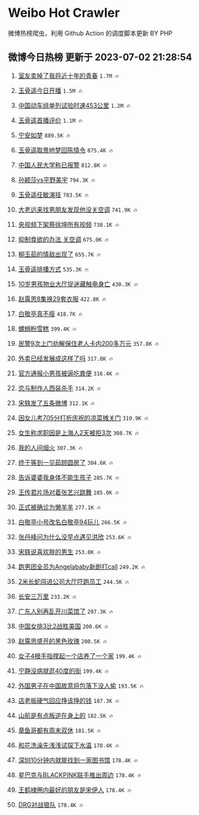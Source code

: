 # Weibo Hot Crawler 



微博热榜爬虫，利用 Github Action 的调度脚本更新 BY PHP 


## 微博今日热榜 更新于 2023-07-02 21:28:54 
1. [室友卖掉了我将近十年的青春](https://s.weibo.com/weibo?q=%23%E5%AE%A4%E5%8F%8B%E5%8D%96%E6%8E%89%E4%BA%86%E6%88%91%E5%B0%86%E8%BF%91%E5%8D%81%E5%B9%B4%E7%9A%84%E9%9D%92%E6%98%A5%23&t=31&band_rank=1&Refer=top) `1.7M 🔥` 

1. [玉骨遥今日开播](https://s.weibo.com/weibo?q=%23%E7%8E%89%E9%AA%A8%E9%81%A5%E4%BB%8A%E6%97%A5%E5%BC%80%E6%92%AD%23&t=31&band_rank=2&Refer=top) `1.5M 🔥` 

1. [中国动车组单列试验时速453公里](https://s.weibo.com/weibo?q=%23%E4%B8%AD%E5%9B%BD%E5%8A%A8%E8%BD%A6%E7%BB%84%E5%8D%95%E5%88%97%E8%AF%95%E9%AA%8C%E6%97%B6%E9%80%9F453%E5%85%AC%E9%87%8C%23&t=31&band_rank=3&Refer=top) `1.2M 🔥` 

1. [玉骨遥首播评价](https://s.weibo.com/weibo?q=%23%E7%8E%89%E9%AA%A8%E9%81%A5%E9%A6%96%E6%92%AD%E8%AF%84%E4%BB%B7%23&t=31&band_rank=4&Refer=top) `1.1M 🔥` 

1. [宁安如梦](https://s.weibo.com/weibo?q=%E5%AE%81%E5%AE%89%E5%A6%82%E6%A2%A6&t=31&band_rank=5&Refer=top) `889.5K 🔥` 

1. [玉骨遥取景地梦回陈情令](https://s.weibo.com/weibo?q=%23%E7%8E%89%E9%AA%A8%E9%81%A5%E5%8F%96%E6%99%AF%E5%9C%B0%E6%A2%A6%E5%9B%9E%E9%99%88%E6%83%85%E4%BB%A4%23&t=31&band_rank=6&Refer=top) `875.4K 🔥` 

1. [中国人民大学称已报警](https://s.weibo.com/weibo?q=%23%E4%B8%AD%E5%9B%BD%E4%BA%BA%E6%B0%91%E5%A4%A7%E5%AD%A6%E7%A7%B0%E5%B7%B2%E6%8A%A5%E8%AD%A6%23&t=31&band_rank=7&Refer=top) `812.8K 🔥` 

1. [孙颖莎vs平野美宇](https://s.weibo.com/weibo?q=%23%E5%AD%99%E9%A2%96%E8%8E%8Evs%E5%B9%B3%E9%87%8E%E7%BE%8E%E5%AE%87%23&t=31&band_rank=8&Refer=top) `794.3K 🔥` 

1. [玉骨遥任敏演技](https://s.weibo.com/weibo?q=%23%E7%8E%89%E9%AA%A8%E9%81%A5%E4%BB%BB%E6%95%8F%E6%BC%94%E6%8A%80%23&t=31&band_rank=9&Refer=top) `783.5K 🔥` 

1. [大老远来找男朋友发现他没关空调](https://s.weibo.com/weibo?q=%E5%A4%A7%E8%80%81%E8%BF%9C%E6%9D%A5%E6%89%BE%E7%94%B7%E6%9C%8B%E5%8F%8B%E5%8F%91%E7%8E%B0%E4%BB%96%E6%B2%A1%E5%85%B3%E7%A9%BA%E8%B0%83&t=31&band_rank=10&Refer=top) `741.9K 🔥` 

1. [央视频下架蔡徐坤所有视频](https://s.weibo.com/weibo?q=%23%E5%A4%AE%E8%A7%86%E9%A2%91%E4%B8%8B%E6%9E%B6%E8%94%A1%E5%BE%90%E5%9D%A4%E6%89%80%E6%9C%89%E8%A7%86%E9%A2%91%23&t=31&band_rank=11&Refer=top) `738.1K 🔥` 

1. [抑制食欲的办法 关空调](https://s.weibo.com/weibo?q=%E6%8A%91%E5%88%B6%E9%A3%9F%E6%AC%B2%E7%9A%84%E5%8A%9E%E6%B3%95%20%E5%85%B3%E7%A9%BA%E8%B0%83&t=31&band_rank=12&Refer=top) `675.0K 🔥` 

1. [柳玉茹的情敌出现了](https://s.weibo.com/weibo?q=%23%E6%9F%B3%E7%8E%89%E8%8C%B9%E7%9A%84%E6%83%85%E6%95%8C%E5%87%BA%E7%8E%B0%E4%BA%86%23&t=31&band_rank=13&Refer=top) `655.7K 🔥` 

1. [玉骨遥排播方式](https://s.weibo.com/weibo?q=%23%E7%8E%89%E9%AA%A8%E9%81%A5%E6%8E%92%E6%92%AD%E6%96%B9%E5%BC%8F%23&t=31&band_rank=14&Refer=top) `535.3K 🔥` 

1. [10岁男孩物业大厅捉迷藏触电身亡](https://s.weibo.com/weibo?q=%2310%E5%B2%81%E7%94%B7%E5%AD%A9%E7%89%A9%E4%B8%9A%E5%A4%A7%E5%8E%85%E6%8D%89%E8%BF%B7%E8%97%8F%E8%A7%A6%E7%94%B5%E8%BA%AB%E4%BA%A1%23&t=31&band_rank=15&Refer=top) `430.3K 🔥` 

1. [赵露思8集换29套衣服](https://s.weibo.com/weibo?q=%23%E8%B5%B5%E9%9C%B2%E6%80%9D8%E9%9B%86%E6%8D%A229%E5%A5%97%E8%A1%A3%E6%9C%8D%23&t=31&band_rank=16&Refer=top) `422.8K 🔥` 

1. [白敬亭真不瘦](https://s.weibo.com/weibo?q=%23%E7%99%BD%E6%95%AC%E4%BA%AD%E7%9C%9F%E4%B8%8D%E7%98%A6%23&t=31&band_rank=17&Refer=top) `418.7K 🔥` 

1. [螺蛳粉雪糕](https://s.weibo.com/weibo?q=%E8%9E%BA%E8%9B%B3%E7%B2%89%E9%9B%AA%E7%B3%95&t=31&band_rank=18&Refer=top) `399.4K 🔥` 

1. [民警9次上门劝解保住老人卡内200多万元](https://s.weibo.com/weibo?q=%23%E6%B0%91%E8%AD%A69%E6%AC%A1%E4%B8%8A%E9%97%A8%E5%8A%9D%E8%A7%A3%E4%BF%9D%E4%BD%8F%E8%80%81%E4%BA%BA%E5%8D%A1%E5%86%85200%E5%A4%9A%E4%B8%87%E5%85%83%23&t=31&band_rank=19&Refer=top) `357.8K 🔥` 

1. [外卖已经发展成这样了吗](https://s.weibo.com/weibo?q=%E5%A4%96%E5%8D%96%E5%B7%B2%E7%BB%8F%E5%8F%91%E5%B1%95%E6%88%90%E8%BF%99%E6%A0%B7%E4%BA%86%E5%90%97&t=31&band_rank=20&Refer=top) `317.0K 🔥` 

1. [官方通报小男孩被逼吃粪便](https://s.weibo.com/weibo?q=%23%E5%AE%98%E6%96%B9%E9%80%9A%E6%8A%A5%E5%B0%8F%E7%94%B7%E5%AD%A9%E8%A2%AB%E9%80%BC%E5%90%83%E7%B2%AA%E4%BE%BF%23&t=31&band_rank=21&Refer=top) `316.4K 🔥` 

1. [恋与制作人西装杀手](https://s.weibo.com/weibo?q=%23%E6%81%8B%E4%B8%8E%E5%88%B6%E4%BD%9C%E4%BA%BA%E8%A5%BF%E8%A3%85%E6%9D%80%E6%89%8B%23&t=31&band_rank=22&Refer=top) `314.2K 🔥` 

1. [宋轶发了五条微博](https://s.weibo.com/weibo?q=%23%E5%AE%8B%E8%BD%B6%E5%8F%91%E4%BA%86%E4%BA%94%E6%9D%A1%E5%BE%AE%E5%8D%9A%23&t=31&band_rank=23&Refer=top) `312.1K 🔥` 

1. [因女儿考705分打折庆祝的凉菜摊关门](https://s.weibo.com/weibo?q=%23%E5%9B%A0%E5%A5%B3%E5%84%BF%E8%80%83705%E5%88%86%E6%89%93%E6%8A%98%E5%BA%86%E7%A5%9D%E7%9A%84%E5%87%89%E8%8F%9C%E6%91%8A%E5%85%B3%E9%97%A8%23&t=31&band_rank=24&Refer=top) `310.9K 🔥` 

1. [女生称求职因是上海人2天被拒3次](https://s.weibo.com/weibo?q=%23%E5%A5%B3%E7%94%9F%E7%A7%B0%E6%B1%82%E8%81%8C%E5%9B%A0%E6%98%AF%E4%B8%8A%E6%B5%B7%E4%BA%BA2%E5%A4%A9%E8%A2%AB%E6%8B%923%E6%AC%A1%23&t=31&band_rank=25&Refer=top) `308.7K 🔥` 

1. [我的人间烟火](https://s.weibo.com/weibo?q=%E6%88%91%E7%9A%84%E4%BA%BA%E9%97%B4%E7%83%9F%E7%81%AB&t=31&band_rank=26&Refer=top) `307.3K 🔥` 

1. [终于等到一见茹顾圆房了](https://s.weibo.com/weibo?q=%23%E7%BB%88%E4%BA%8E%E7%AD%89%E5%88%B0%E4%B8%80%E8%A7%81%E8%8C%B9%E9%A1%BE%E5%9C%86%E6%88%BF%E4%BA%86%23&t=31&band_rank=27&Refer=top) `304.6K 🔥` 

1. [告诉婆婆我身体不能生孩子](https://s.weibo.com/weibo?q=%23%E5%91%8A%E8%AF%89%E5%A9%86%E5%A9%86%E6%88%91%E8%BA%AB%E4%BD%93%E4%B8%8D%E8%83%BD%E7%94%9F%E5%AD%A9%E5%AD%90%23&t=31&band_rank=28&Refer=top) `285.7K 🔥` 

1. [王传君片场对着张艺兴跳舞](https://s.weibo.com/weibo?q=%23%E7%8E%8B%E4%BC%A0%E5%90%9B%E7%89%87%E5%9C%BA%E5%AF%B9%E7%9D%80%E5%BC%A0%E8%89%BA%E5%85%B4%E8%B7%B3%E8%88%9E%23&t=31&band_rank=29&Refer=top) `285.0K 🔥` 

1. [正式被确诊为懒羊羊](https://s.weibo.com/weibo?q=%23%E6%AD%A3%E5%BC%8F%E8%A2%AB%E7%A1%AE%E8%AF%8A%E4%B8%BA%E6%87%92%E7%BE%8A%E7%BE%8A%23&t=31&band_rank=30&Refer=top) `277.1K 🔥` 

1. [白敬亭小号改名白敬亭94玩儿](https://s.weibo.com/weibo?q=%23%E7%99%BD%E6%95%AC%E4%BA%AD%E5%B0%8F%E5%8F%B7%E6%94%B9%E5%90%8D%E7%99%BD%E6%95%AC%E4%BA%AD94%E7%8E%A9%E5%84%BF%23&t=31&band_rank=31&Refer=top) `266.5K 🔥` 

1. [张丹峰问为什么没早点遇见洪欣](https://s.weibo.com/weibo?q=%23%E5%BC%A0%E4%B8%B9%E5%B3%B0%E9%97%AE%E4%B8%BA%E4%BB%80%E4%B9%88%E6%B2%A1%E6%97%A9%E7%82%B9%E9%81%87%E8%A7%81%E6%B4%AA%E6%AC%A3%23&t=31&band_rank=32&Refer=top) `253.6K 🔥` 

1. [宋轶说喜欢胖的男生](https://s.weibo.com/weibo?q=%23%E5%AE%8B%E8%BD%B6%E8%AF%B4%E5%96%9C%E6%AC%A2%E8%83%96%E7%9A%84%E7%94%B7%E7%94%9F%23&t=31&band_rank=33&Refer=top) `253.0K 🔥` 

1. [跑男团全员为Angelababy新剧打call](https://s.weibo.com/weibo?q=%23%E8%B7%91%E7%94%B7%E5%9B%A2%E5%85%A8%E5%91%98%E4%B8%BAAngelababy%E6%96%B0%E5%89%A7%E6%89%93call%23&t=31&band_rank=34&Refer=top) `249.2K 🔥` 

1. [2米长蛇闯进公司大厅吓跑员工](https://s.weibo.com/weibo?q=%232%E7%B1%B3%E9%95%BF%E8%9B%87%E9%97%AF%E8%BF%9B%E5%85%AC%E5%8F%B8%E5%A4%A7%E5%8E%85%E5%90%93%E8%B7%91%E5%91%98%E5%B7%A5%23&t=31&band_rank=35&Refer=top) `244.5K 🔥` 

1. [长安三万里](https://s.weibo.com/weibo?q=%E9%95%BF%E5%AE%89%E4%B8%89%E4%B8%87%E9%87%8C&t=31&band_rank=36&Refer=top) `233.2K 🔥` 

1. [广东人别再乱开川菜馆了](https://s.weibo.com/weibo?q=%23%E5%B9%BF%E4%B8%9C%E4%BA%BA%E5%88%AB%E5%86%8D%E4%B9%B1%E5%BC%80%E5%B7%9D%E8%8F%9C%E9%A6%86%E4%BA%86%23&t=31&band_rank=37&Refer=top) `207.3K 🔥` 

1. [中国女排3比2战胜美国](https://s.weibo.com/weibo?q=%23%E4%B8%AD%E5%9B%BD%E5%A5%B3%E6%8E%923%E6%AF%942%E6%88%98%E8%83%9C%E7%BE%8E%E5%9B%BD%23&t=31&band_rank=38&Refer=top) `200.6K 🔥` 

1. [赵露思盛开的黑色玫瑰](https://s.weibo.com/weibo?q=%23%E8%B5%B5%E9%9C%B2%E6%80%9D%E7%9B%9B%E5%BC%80%E7%9A%84%E9%BB%91%E8%89%B2%E7%8E%AB%E7%91%B0%23&t=31&band_rank=39&Refer=top) `200.5K 🔥` 

1. [女子4根手指撑起一个店养了一个家](https://s.weibo.com/weibo?q=%23%E5%A5%B3%E5%AD%904%E6%A0%B9%E6%89%8B%E6%8C%87%E6%92%91%E8%B5%B7%E4%B8%80%E4%B8%AA%E5%BA%97%E5%85%BB%E4%BA%86%E4%B8%80%E4%B8%AA%E5%AE%B6%23&t=31&band_rank=40&Refer=top) `199.4K 🔥` 

1. [宁静没病就逛40度的街](https://s.weibo.com/weibo?q=%23%E5%AE%81%E9%9D%99%E6%B2%A1%E7%97%85%E5%B0%B1%E9%80%9B40%E5%BA%A6%E7%9A%84%E8%A1%97%23&t=31&band_rank=41&Refer=top) `199.4K 🔥` 

1. [外国男子在中国故意将包落下没人偷](https://s.weibo.com/weibo?q=%23%E5%A4%96%E5%9B%BD%E7%94%B7%E5%AD%90%E5%9C%A8%E4%B8%AD%E5%9B%BD%E6%95%85%E6%84%8F%E5%B0%86%E5%8C%85%E8%90%BD%E4%B8%8B%E6%B2%A1%E4%BA%BA%E5%81%B7%23&t=31&band_rank=42&Refer=top) `193.5K 🔥` 

1. [店老板硬气回应挣该挣的钱](https://s.weibo.com/weibo?q=%23%E5%BA%97%E8%80%81%E6%9D%BF%E7%A1%AC%E6%B0%94%E5%9B%9E%E5%BA%94%E6%8C%A3%E8%AF%A5%E6%8C%A3%E7%9A%84%E9%92%B1%23&t=31&band_rank=43&Refer=top) `187.3K 🔥` 

1. [山航是有点叛逆在身上的](https://s.weibo.com/weibo?q=%23%E5%B1%B1%E8%88%AA%E6%98%AF%E6%9C%89%E7%82%B9%E5%8F%9B%E9%80%86%E5%9C%A8%E8%BA%AB%E4%B8%8A%E7%9A%84%23&t=31&band_rank=44&Refer=top) `182.5K 🔥` 

1. [章鱼哥都有周末双休](https://s.weibo.com/weibo?q=%E7%AB%A0%E9%B1%BC%E5%93%A5%E9%83%BD%E6%9C%89%E5%91%A8%E6%9C%AB%E5%8F%8C%E4%BC%91&t=31&band_rank=45&Refer=top) `181.5K 🔥` 

1. [和花洗澡先浅浅试探下水温](https://s.weibo.com/weibo?q=%23%E5%92%8C%E8%8A%B1%E6%B4%97%E6%BE%A1%E5%85%88%E6%B5%85%E6%B5%85%E8%AF%95%E6%8E%A2%E4%B8%8B%E6%B0%B4%E6%B8%A9%23&t=31&band_rank=46&Refer=top) `178.4K 🔥` 

1. [深圳10分钟内就能找到一家图书馆](https://s.weibo.com/weibo?q=%23%E6%B7%B1%E5%9C%B310%E5%88%86%E9%92%9F%E5%86%85%E5%B0%B1%E8%83%BD%E6%89%BE%E5%88%B0%E4%B8%80%E5%AE%B6%E5%9B%BE%E4%B9%A6%E9%A6%86%23&t=31&band_rank=47&Refer=top) `178.4K 🔥` 

1. [星巴克与BLACKPINK联手推出周边](https://s.weibo.com/weibo?q=%23%E6%98%9F%E5%B7%B4%E5%85%8B%E4%B8%8EBLACKPINK%E8%81%94%E6%89%8B%E6%8E%A8%E5%87%BA%E5%91%A8%E8%BE%B9%23&t=31&band_rank=48&Refer=top) `178.4K 🔥` 

1. [王鹤棣圈内最好的朋友是宋伊人](https://s.weibo.com/weibo?q=%23%E7%8E%8B%E9%B9%A4%E6%A3%A3%E5%9C%88%E5%86%85%E6%9C%80%E5%A5%BD%E7%9A%84%E6%9C%8B%E5%8F%8B%E6%98%AF%E5%AE%8B%E4%BC%8A%E4%BA%BA%23&t=31&band_rank=49&Refer=top) `178.4K 🔥` 

1. [DRG对战狼队](https://s.weibo.com/weibo?q=%23DRG%E5%AF%B9%E6%88%98%E7%8B%BC%E9%98%9F%23&t=31&band_rank=50&Refer=top) `178.4K 🔥` 

